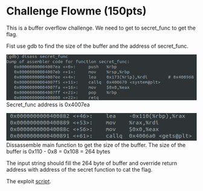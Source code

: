 # Challenge Flowme (150pts)
This is a buffer overflow challenge. We need to get to secret_func to get the flag.

Fist use gdb to find the size of the buffer and the address of secret_func.

![](img/secret_func.png)
Secret_func address is 0x4007ea 

![](img/buffer.png)
Dissassemble main function to get the size of the buffer. The size of the buffer is 0x110 - 0x8 = 0x108 = 264 bytes

The input string should fill the 264 byte of buffer and override return address with address of the secret function to cat the flag.

The exploit [script](solve.py).